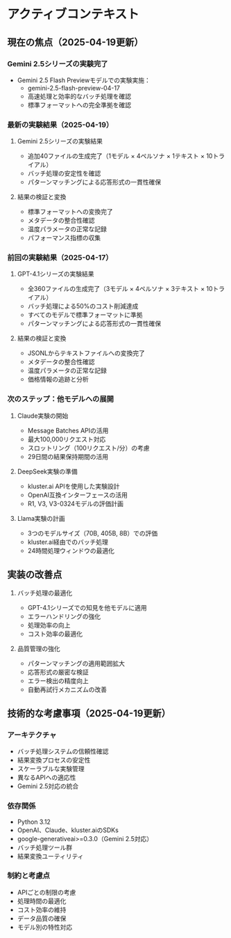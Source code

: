 # アクティブコンテキスト

## 現在の焦点（2025-04-19更新）

### Gemini 2.5シリーズの実験完了
- Gemini 2.5 Flash Previewモデルでの実験実施：
  - gemini-2.5-flash-preview-04-17
  - 高速処理と効率的なバッチ処理を確認
  - 標準フォーマットへの完全準拠を確認

### 最新の実験結果（2025-04-19）
1. Gemini 2.5シリーズの実験結果
   - 追加40ファイルの生成完了（1モデル × 4ペルソナ × 1テキスト × 10トライアル）
   - バッチ処理の安定性を確認
   - パターンマッチングによる応答形式の一貫性確保

2. 結果の検証と変換
   - 標準フォーマットへの変換完了
   - メタデータの整合性確認
   - 温度パラメータの正常な記録
   - パフォーマンス指標の収集

### 前回の実験結果（2025-04-17）
1. GPT-4.1シリーズの実験結果
   - 全360ファイルの生成完了（3モデル × 4ペルソナ × 3テキスト × 10トライアル）
   - バッチ処理による50%のコスト削減達成
   - すべてのモデルで標準フォーマットに準拠
   - パターンマッチングによる応答形式の一貫性確保

2. 結果の検証と変換
   - JSONLからテキストファイルへの変換完了
   - メタデータの整合性確認
   - 温度パラメータの正常な記録
   - 価格情報の追跡と分析

### 次のステップ：他モデルへの展開

1. Claude実験の開始
   - Message Batches APIの活用
   - 最大100,000リクエスト対応
   - スロットリング（100リクエスト/分）の考慮
   - 29日間の結果保持期間の活用

2. DeepSeek実験の準備
   - kluster.ai APIを使用した実験設計
   - OpenAI互換インターフェースの活用
   - R1, V3, V3-0324モデルの評価計画

3. Llama実験の計画
   - 3つのモデルサイズ（70B, 405B, 8B）での評価
   - kluster.ai経由でのバッチ処理
   - 24時間処理ウィンドウの最適化

## 実装の改善点

1. バッチ処理の最適化
   - GPT-4.1シリーズでの知見を他モデルに適用
   - エラーハンドリングの強化
   - 処理効率の向上
   - コスト効率の最適化

2. 品質管理の強化
   - パターンマッチングの適用範囲拡大
   - 応答形式の厳密な検証
   - エラー検出の精度向上
   - 自動再試行メカニズムの改善

## 技術的な考慮事項（2025-04-19更新）

### アーキテクチャ
- バッチ処理システムの信頼性確認
- 結果変換プロセスの安定性
- スケーラブルな実験管理
- 異なるAPIへの適応性
- Gemini 2.5対応の統合

### 依存関係
- Python 3.12
- OpenAI、Claude、kluster.aiのSDKs
- google-generativeai>=0.3.0（Gemini 2.5対応）
- バッチ処理ツール群
- 結果変換ユーティリティ

### 制約と考慮点
- APIごとの制限の考慮
- 処理時間の最適化
- コスト効率の維持
- データ品質の確保
- モデル別の特性対応

